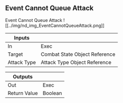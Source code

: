 ## Event Cannot Queue Attack
Event Cannot Queue Attack
![[../img/nd_img_EventCannotQueueAttack.png]]

|Inputs||
|--|--|
| In | Exec |
| Target | Combat State Object Reference |
| Attack Type | Attack Type Object Reference |

|Outputs||
|--|--|
| Out | Exec |
| Return Value | Boolean |
